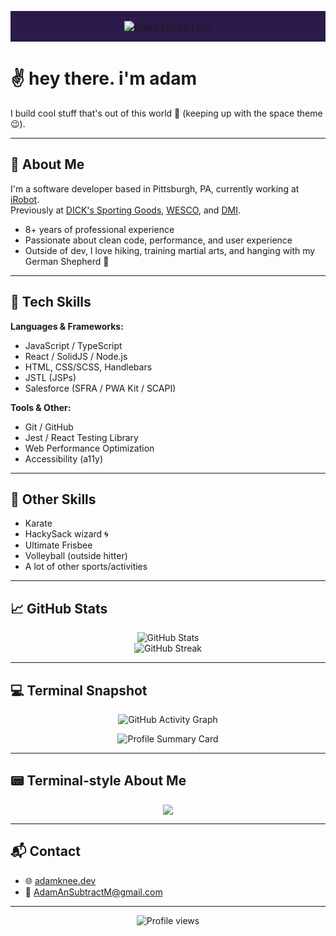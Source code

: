 <p align="center" style="background-color:#2b1a4a;color:#a095b7;padding:1rem;" title="Tap to view Adam Knee's Protfolio.">
  <a href="https://adamknee.dev">
    <img alt="Adam Knee's Logo" src="https://res.cloudinary.com/adamansubtractm/image/upload/v1743882068/my-logo-main_ddlzkv.png">
  </a>
</p>

# ✌️ hey there. i'm adam

I build cool stuff that's out of this world 🚀 (keeping up with the space theme 😉).

---

## 🚀 About Me

I'm a software developer based in Pittsburgh, PA, currently working at [iRobot](https://www.irobot.com/).  
Previously at [DICK's Sporting Goods](https://www.dickssportinggoods.com/), [WESCO](https://www.wesco.com/), and [DMI](https://dminc.com/).

- 8+ years of professional experience
- Passionate about clean code, performance, and user experience
- Outside of dev, I love hiking, training martial arts, and hanging with my German Shepherd 🐶

---

## 🧠 Tech Skills

**Languages & Frameworks:**

- JavaScript / TypeScript
- React / SolidJS / Node.js
- HTML, CSS/SCSS, Handlebars
- JSTL (JSPs)
- Salesforce (SFRA / PWA Kit / SCAPI)

**Tools & Other:**

- Git / GitHub
- Jest / React Testing Library
- Web Performance Optimization
- Accessibility (a11y)

---

## 🥋 Other Skills

- Karate
- HackySack wizard 🌀
- Ultimate Frisbee
- Volleyball (outside hitter)
- A lot of other sports/activities

---

## 📈 GitHub Stats

<p align="center">
  <img src="https://github-readme-stats.vercel.app/api?username=AdamAnSubtractM&show_icons=true&theme=tokyonight&hide_title=true&hide=prs" alt="GitHub Stats" />
  <br />
  <img src="https://github-readme-streak-stats.herokuapp.com?user=AdamAnSubtractM&theme=tokyonight&hide_border=true" alt="GitHub Streak" />
</p>

---

## 💻 Terminal Snapshot

<p align="center">
  <img src="https://github-readme-activity-graph.cyclic.app/graph?username=AdamAnSubtractM&theme=tokyo-night" alt="GitHub Activity Graph" />
</p>

<p align="center">
  <img src="https://github-profile-summary-cards.vercel.app/api/cards/profile-details?username=AdamAnSubtractM&theme=tokyonight" alt="Profile Summary Card" />
</p>

---

## 📟 Terminal-style About Me

<p align="center">
  <img src="https://readme-typing-svg.demolab.com/?lines=Hey+there!+I'm+Adam.;Software+Engineer+%F0%9F%92%BB;Karate+Practicer+%F0%9F%A5%8B;React+%7C+Node+%7C+Salesforce+Dev&center=true&width=500&height=50" />
</p>

---

## 📬 Contact

- 🌐 [adamknee.dev](https://adamknee.dev)
- 📧 [AdamAnSubtractM@gmail.com](mailto:AdamAnSubtractM@gmail.com)

---

<p align="center">
  <img src="https://komarev.com/ghpvc/?username=AdamAnSubtractM&style=flat-square&color=blue" alt="Profile views" />
</p>
